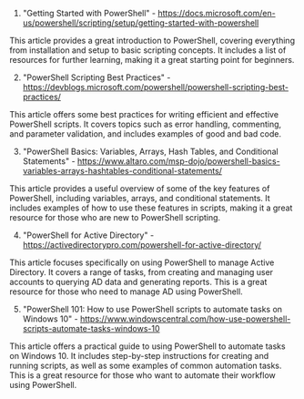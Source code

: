 

1. "Getting Started with PowerShell" - https://docs.microsoft.com/en-us/powershell/scripting/setup/getting-started-with-powershell

This article provides a great introduction to PowerShell, covering everything from installation and setup to basic scripting concepts. It includes a list of resources for further learning, making it a great starting point for beginners.

2. "PowerShell Scripting Best Practices" - https://devblogs.microsoft.com/powershell/powershell-scripting-best-practices/

This article offers some best practices for writing efficient and effective PowerShell scripts. It covers topics such as error handling, commenting, and parameter validation, and includes examples of good and bad code.

3. "PowerShell Basics: Variables, Arrays, Hash Tables, and Conditional Statements" - https://www.altaro.com/msp-dojo/powershell-basics-variables-arrays-hashtables-conditional-statements/

This article provides a useful overview of some of the key features of PowerShell, including variables, arrays, and conditional statements. It includes examples of how to use these features in scripts, making it a great resource for those who are new to PowerShell scripting.

4. "PowerShell for Active Directory" - https://activedirectorypro.com/powershell-for-active-directory/

This article focuses specifically on using PowerShell to manage Active Directory. It covers a range of tasks, from creating and managing user accounts to querying AD data and generating reports. This is a great resource for those who need to manage AD using PowerShell.

5. "PowerShell 101: How to use PowerShell scripts to automate tasks on Windows 10" - https://www.windowscentral.com/how-use-powershell-scripts-automate-tasks-windows-10

This article offers a practical guide to using PowerShell to automate tasks on Windows 10. It includes step-by-step instructions for creating and running scripts, as well as some examples of common automation tasks. This is a great resource for those who want to automate their workflow using PowerShell.